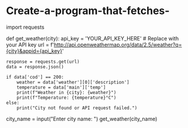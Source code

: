 # Create-a-program-that-fetches-
import requests

def get_weather(city):
    api_key = 'YOUR_API_KEY_HERE'  # Replace with your API key
    url = f'http://api.openweathermap.org/data/2.5/weather?q={city}&appid={api_key}'
    
    response = requests.get(url)
    data = response.json()

    if data['cod'] == 200:
        weather = data['weather'][0]['description']
        temperature = data['main']['temp']
        print(f"Weather in {city}: {weather}")
        print(f"Temperature: {temperature}°C")
    else:
        print("City not found or API request failed.")

city_name = input("Enter city name: ")
get_weather(city_name)

